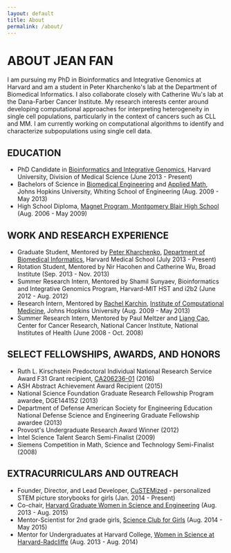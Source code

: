 ```yaml
---
layout: default
title: About
permalink: /about/
---
```


# ABOUT JEAN FAN

I am pursuing my PhD in Bioinformatics and Integrative Genomics at Harvard and am a student in Peter Kharchenko's lab at the Department of Biomedical Informatics. I also collaborate closely with Catherine Wu's lab at the Dana-Farber Cancer Institute. My research interests center around developing computational approaches for interpreting heterogeneity in single cell populations, particularly in the context of cancers such as CLL and MM. I am currently working on computational algorithms to identify and characterize subpopulations using single cell data.

## EDUCATION
- PhD Candidate in [Bioinformatics and Integrative Genomics](http://dms.hms.harvard.edu/big/), Harvard University, Division of Medical Science (June 2013 - Present)
- Bachelors of Science in [Biomedical Engineering](http://www.bme.jhu.edu/) and [Applied Math](http://engineering.jhu.edu/ams/), Johns Hopkins University, Whiting School of Engineering (Aug. 2009 - May 2013)
- High School Diploma, [Magnet Program, Montgomery Blair High School](https://mbhs.edu/departments/magnet/) (Aug. 2006 - May 2009)

## WORK AND RESEARCH EXPERIENCE
- Graduate Student, Mentored by [Peter Kharchenko](http://pklab.med.harvard.edu/), [Department of Biomedical Informatics](https://dbmi.hms.harvard.edu/), Harvard Medical School (July 2013 - Present)
- Rotation Student, Mentored by Nir Hacohen and Catherine Wu, Broad Institute (Sep. 2013 - Nov. 2013)
- Summer Research Intern, Mentored by Shamil Sunyaev, Bioinformatics and Integrative Genomics Program, Harvard-MIT HST and i2b2 (June 2012 - Aug. 2012)
- Research Intern, Mentored by [Rachel Karchin](http://karchinlab.org/), [Institute of Computational Medicine](https://icm.jhu.edu), Johns Hopkins University (Aug. 2009 - May 2013)
- Summer Research Intern, Mentored by Paul Meltzer and [Liang Cao](https://ccr.cancer.gov/Genetics-Branch/liang-cao), Center for Cancer Research, National Cancer Institute, National Institutes of Health (June 2008 - Oct. 2008)

## SELECT FELLOWSHIPS, AWARDS, AND HONORS
- Ruth L. Kirschstein Predoctoral Individual National Research Service Award F31 Grant recipient, [CA206236-01](https://grants.uberresearch.com/100000054/F31CA206236/Computational-Analysis-of-Subclonal-Evolution-in-Chronic-Lymphocytic-Leukemia) (2016)
- ASH Abstract Achievement Award Recipient (2015)
- National Science Foundation Graduate Research Fellowship Program awardee, DGE144152 (2013)
- Department of Defense American Society for Engineering Education National Defense Science and
Engineering Graduate Fellowship awardee (2013)
- Provost's Undergraduate Research Award Winner (2012)
- Intel Science Talent Search Semi-Finalist (2009)
- Siemens Competition in Math, Science and Technology Semi-Finalist (2008)

## EXTRACURRICULARS AND OUTREACH
- Founder, Director, and Lead Developer, [CuSTEMized](https://custemized.org) - personalized STEM picture storybooks for girls (Jan. 2014 - Present)
- Co-chair, [Harvard Graduate Women in Science and Engineering](http://projects.iq.harvard.edu/hgwise/) (Aug. 2013 - Aug. 2015)
- Mentor-Scientist for 2nd grade girls, [Science Club for Girls](http://www.scienceclubforgirls.org/) (Aug. 2014 - May 2015)
- Mentor for Undergraduates at Harvard College, [Women in Science at Harvard-Radcliffe](http://wishr.weebly.com/) (Aug. 2013 - Aug. 2014)
